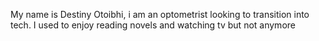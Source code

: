 My name is Destiny Otoibhi, i am an optometrist looking to transition into tech.
I used to enjoy reading novels and watching tv but not anymore